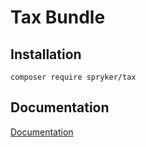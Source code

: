 # Tax Bundle

## Installation

```
composer require spryker/tax
```

## Documentation

[Documentation](https://spryker.github.io)

